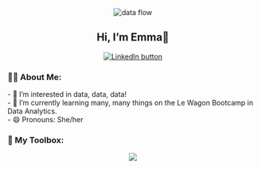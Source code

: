 <div align="center">
  <img 
  src="https://i.giphy.com/media/v1.Y2lkPTc5MGI3NjExam5naHU5Y3J4M28xeGJoOW56YTl0aWY2djlpd3d1ZmIxMW8zM3FxMSZlcD12MV9pbnRlcm5hbF9naWZfYnlfaWQmY3Q9Zw/xTiTnxpQ3ghPiB2Hp6/giphy.gif" alt="data flow">
  <br>
  <h2> Hi, I’m Emma👋 </h2>
  <a href="www.linkedin.com/in/emma-holness"><img src="https://img.shields.io/badge/LinkedIn-blue?logo=linkedin&logoColor=white&style=for-the-badge" alt="LinkedIn button"/></a>
</div>
<h3>👩‍💻 About Me:</h3>
- 👀 I’m interested in data, data, data!
<br>
- 🌱 I’m currently learning many, many things on the Le Wagon Bootcamp in Data Analytics.
<br>
- 😄 Pronouns: She/her
<h3> 🧰 My Toolbox:</h3>
<div align="center">
  <img src="https://skillicons.dev/icons?i=mysql,py,vscode,github">

</div>





<!---
EmmaH824/EmmaH824 is a ✨ special ✨ repository because its `README.md` (this file) appears on your GitHub profile.
You can click the Preview link to take a look at your changes.
--->
